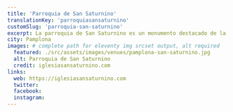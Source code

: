 ```yaml
---
title: 'Parroquia de San Saturnino'
translationKey: 'parroquiasansaturnino'
customSlug: 'parroquia-san-saturnino'
excerpt: La parroquia de San Saturnino es un monumento destacado de la cultura y la arquitectura medievales navarras.
city: Pamplona
images: # complete path for eleventy img srcset output, alt required
  featured: ./src/assets/images/venues/pamplona-san-saturnino.jpg
  alt: Parroquia de San Saturnino
  credit: iglesiasansaturnino.com
links:
  web: https://iglesiasansaturnino.com
  twitter:
  facebook:
  instagram:
---
```

